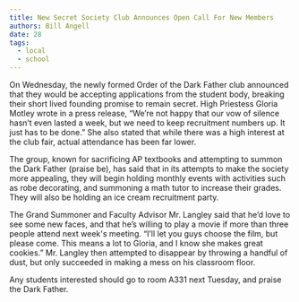 ```yaml
---
title: New Secret Society Club Announces Open Call For New Members
authors: Bill Angell
date: 28
tags:
  - local
  - school
---
```


On Wednesday, the newly formed Order of the Dark Father club announced that they would be accepting applications from the student body, breaking their short lived founding promise to remain secret. High Priestess Gloria Motley wrote in a press release, “We’re not happy that our vow of silence hasn’t even lasted a week, but we need to keep recruitment numbers up. It just has to be done.” She also stated that while there was a high interest at the club fair, actual attendance has been far lower.

The group, known for sacrificing AP textbooks and attempting to summon the Dark Father (praise be), has said that in its attempts to make the society more appealing, they will begin holding monthly events with activities such as robe decorating, and summoning a math tutor to increase their grades. They will also be holding an ice cream recruitment party.

The Grand Summoner and Faculty Advisor Mr. Langley said that he’d love to see some new faces, and that he’s willing to play a movie if more than three people attend next week's meeting. “I’ll let you guys choose the film, but please come. This means a lot to Gloria, and I know she makes great cookies.” Mr. Langley then attempted to disappear by throwing a handful of dust, but only succeeded in making a mess on his classroom floor.

Any students interested should go to room A331 next Tuesday, and praise the Dark Father.
